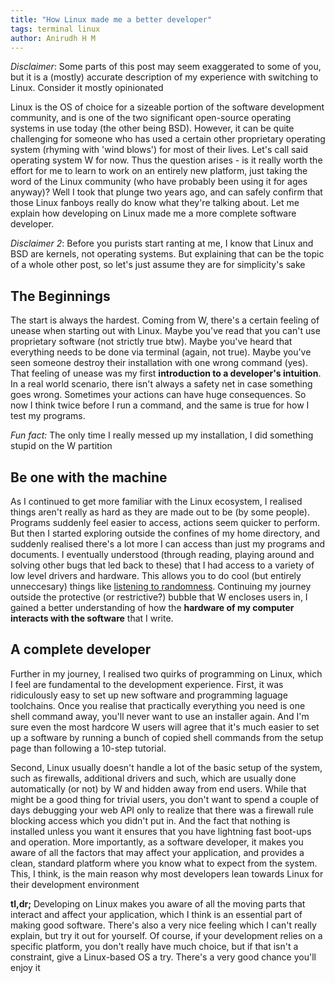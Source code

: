 ```yaml
---
title: "How Linux made me a better developer"
tags: terminal linux
author: Anirudh H M
---
```


*Disclaimer*: Some parts of this post may seem exaggerated to some of you, but it is a (mostly) accurate description of my experience with switching to Linux. Consider it mostly opinionated

Linux is the OS of choice for a sizeable portion of the software development community, and is one of the two significant open-source operating systems in use today (the other being BSD). However, it can be quite challenging for someone who has used a certain other proprietary operating system (rhyming with 'wind blows') for most of their lives. Let's call said operating system W for now. Thus the question arises - is it really worth the effort for me to learn to work on an entirely new platform, just taking the word of the Linux community (who have probably been using it for ages anyway)? Well I took that plunge two years ago, and can safely confirm that those Linux fanboys really do know what they're talking about. Let me explain how developing on Linux made me a more complete software developer.

*Disclaimer 2*: Before you purists start ranting at me, I know that Linux and BSD are kernels, not operating systems. But explaining that can be the topic of a whole other post, so let's just assume they are for simplicity's sake

## The Beginnings

The start is always the hardest. Coming from W, there's a certain feeling of unease when starting out with Linux. Maybe you've read that you can't use proprietary software (not strictly true btw). Maybe you've heard that everything needs to be done via terminal (again, not true). Maybe you've seen someone destroy their installation with one wrong command (yes). That feeling of unease was my first **introduction to a developer's intuition**. In a real world scenario, there isn't always a safety net in case something goes wrong. Sometimes your actions can have huge consequences. So now I think twice before I run a command, and the same is true for how I test my programs.

*Fun fact:* The only time I really messed up my installation, I did something stupid on the W partition

## Be one with the machine

As I continued to get more familiar with the Linux ecosystem, I realised things aren't really as hard as they are made out to be (by some people). Programs suddenly feel easier to access, actions seem quicker to perform. But then I started exploring outside the confines of my home directory, and suddenly realised there's a lot more I can access than just my programs and documents. I eventually understood (through reading, playing around and solving other bugs that led back to these) that I had access to a variety of low level drivers and hardware. This allows you to do cool (but entirely unneccesary) things like [listening to randomness](http://bash.org/?105190). Continuing my journey outside the protective (or restrictive?) bubble that W encloses users in, I gained a better understanding of how the **hardware of my computer interacts with the software** that I write.

## A complete developer

Further in my journey, I realised two quirks of programming on Linux, which I feel are fundamental to the development experience. First, it was ridiculously easy to set up new software and programming laguage toolchains. Once you realise that practically everything you need is one shell command away, you'll never want to use an installer again. And I'm sure even the most hardcore W users will agree that it's much easier to set up a software by running a bunch of copied shell commands from the setup page than following a 10-step tutorial.

Second, Linux usually doesn't handle a lot of the basic setup of the system, such as firewalls, additional drivers and such, which are usually done automatically (or not) by W and hidden away from end users. While that might be a good thing for trivial users, you don't want to spend a couple of days debugging your web API only to realize that there was a firewall rule blocking access which you didn't put in. And the fact that nothing is installed unless you want it ensures that you have lightning fast boot-ups and operation. More importantly, as a software developer, it makes you aware of all the factors that may affect your application, and provides a clean, standard platform where you know what to expect from the system. This, I think, is the main reason why most developers lean towards Linux for their development environment



**tl,dr;** Developing on Linux makes you aware of  all the moving parts that interact and affect your application, which I think is an essential part of making good software. There's also a very nice feeling which I can't really explain, but try it out for yourself. Of course, if your development relies on a specific platform, you don't really have much choice, but if that isn't a constraint, give a Linux-based OS a try. There's a very good chance you'll enjoy it
